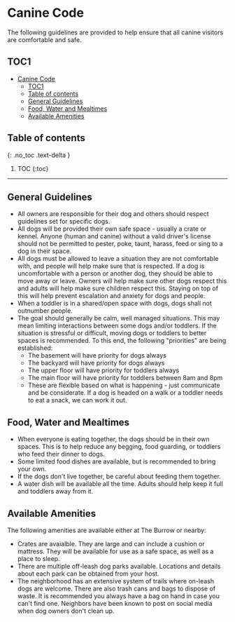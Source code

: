# Canine Code
The following guidelines are provided to help ensure that all canine visitors are comfortable and safe.

## TOC1
- [Canine Code](#canine-code)
  - [TOC1](#toc1)
  - [Table of contents](#table-of-contents)
  - [General Guidelines](#general-guidelines)
  - [Food, Water and Mealtimes](#food-water-and-mealtimes)
  - [Available Amenities](#available-amenities)

## Table of contents
{: .no_toc .text-delta }

1. TOC
{:toc}

---

## General Guidelines
 - All owners are responsible for their dog and others should respect guidelines set for specific dogs.
 - All dogs will be provided their own safe space - usually a crate or kennel. Anyone (human and canine)
    without a valid driver's license should not be permitted to pester, poke, taunt, harass, feed or sing
    to a dog in their space.
 - All dogs must be allowed to leave a situation they are not comfortable with, and people will help make
    sure that is respected. If a dog is uncomfortable with a person or another dog, they should be able
    to move away or leave. Owners will help make sure other dogs respect this and adults will help make sure children respect this. Staying on top of this will help prevent escalation and anxiety for
    dogs and people.
 - When a toddler is in a shared/open space with dogs, dogs shall not outnumber people.
 - The goal should generally be calm, well managed situations. This may mean limiting interactions between
    some dogs and/or toddlers. If the situation is stressful or difficult, moving dogs or toddlers to
    better spaces is recommended. To this end, the following "priorities" are being established:
   - The basement will have priority for dogs always
   - The backyard will have priority for dogs always
   - The upper floor will have priority for toddlers always
   - The main floor will have priority for toddlers between 8am and 8pm
   - These are flexible based on what is happening - just communicate and be considerate. If a dog is
        headed on a walk or a toddler needs to eat a snack, we can work it out.

## Food, Water and Mealtimes
 - When everyone is eating together, the dogs should be in their own spaces. This is to help reduce
    any begging, food guarding, or toddlers who feed their dinner to dogs.
 - Some limited food dishes are available, but is recommended to bring your own.
 - If the dogs don't live together, be careful about feeding them together.
 - A water dish will be available all the time. Adults should help keep it full and toddlers away from it.

## Available Amenities
The following amenities are available either at The Burrow or nearby:
 - Crates are avaialble. They are large and can include a cushion or mattress. They will be available for
    use as a safe space, as well as a place to sleep.
 - There are multiple off-leash dog parks available. Locations and details about each park can be obtained
    from your host.
 - The neighborhood has an extensive system of trails where on-leash dogs are welcome. There are also
    trash cans and bags to dispose of waste. It is recommended you always have a bag on hand in case
    you can't find one. Neighbors have been known to post on social media when dog owners don't clean up.

